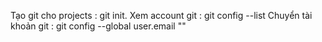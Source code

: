 Tạo git cho projects : git init.
Xem account git : git config --list
Chuyển tài khoản git : git config --global user.email "<your-email-address>"
